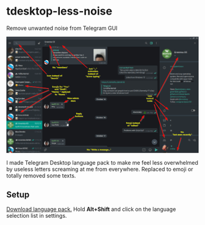 # tdesktop-less-noise

Remove unwanted noise from Telegram GUI

![Screenshot](demo.png?raw=true)

I made Telegram Desktop language pack to make me feel less overwhelmed by useless letters screaming at me from everywhere. Replaced to emoji or totally removed some texts.

## Setup

[Download language pack.](https://github.com/PeyTy/tdesktop-less-noise/blob/master/lang.strings?raw=true) Hold **Alt+Shift** and click on the language selection list in settings.
